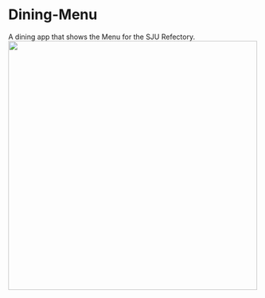 # Dining-Menu
A dining app that shows the Menu for the SJU Refectory.
<img src="https://user-images.githubusercontent.com/99437824/197000824-fab9e603-2964-483c-9c0d-6f7bde516a0f.png" width= "500" height = "500">

